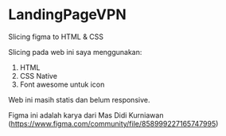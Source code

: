 # LandingPageVPN
Slicing figma to HTML &amp; CSS

Slicing pada web ini saya menggunakan:
1. HTML
2. CSS Native
3. Font awesome untuk icon

Web ini masih statis dan belum responsive.

Figma ini adalah karya dari Mas Didi Kurniawan (https://www.figma.com/community/file/858999227165747995)
